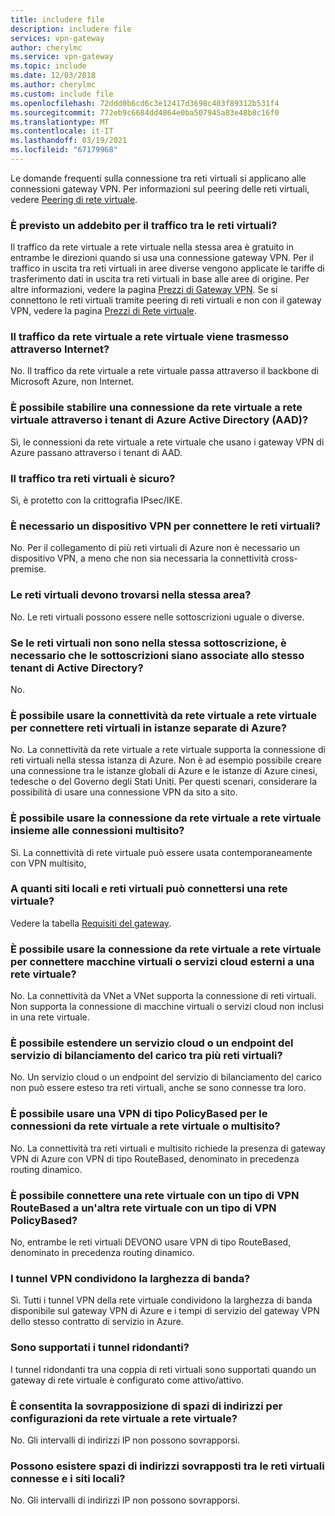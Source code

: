 ```yaml
---
title: includere file
description: includere file
services: vpn-gateway
author: cherylmc
ms.service: vpn-gateway
ms.topic: include
ms.date: 12/03/2018
ms.author: cherylmc
ms.custom: include file
ms.openlocfilehash: 72ddd0b6cd6c3e12417d3698c403f89312b531f4
ms.sourcegitcommit: 772eb9c6684dd4864e0ba507945a83e48b8c16f0
ms.translationtype: MT
ms.contentlocale: it-IT
ms.lasthandoff: 03/19/2021
ms.locfileid: "67179968"
---
```

Le domande frequenti sulla connessione tra reti virtuali si applicano alle connessioni gateway VPN. Per informazioni sul peering delle reti virtuali, vedere [Peering di rete virtuale](../articles/virtual-network/virtual-network-peering-overview.md).

### <a name="does-azure-charge-for-traffic-between-vnets"></a>È previsto un addebito per il traffico tra le reti virtuali?

Il traffico da rete virtuale a rete virtuale nella stessa area è gratuito in entrambe le direzioni quando si usa una connessione gateway VPN. Per il traffico in uscita tra reti virtuali in aree diverse vengono applicate le tariffe di trasferimento dati in uscita tra reti virtuali in base alle aree di origine. Per altre informazioni, vedere la pagina [Prezzi di Gateway VPN](https://azure.microsoft.com/pricing/details/vpn-gateway/). Se si connettono le reti virtuali tramite peering di reti virtuali e non con il gateway VPN, vedere la pagina [Prezzi di Rete virtuale](https://azure.microsoft.com/pricing/details/virtual-network/).

### <a name="does-vnet-to-vnet-traffic-travel-across-the-internet"></a>Il traffico da rete virtuale a rete virtuale viene trasmesso attraverso Internet?

No. Il traffico da rete virtuale a rete virtuale passa attraverso il backbone di Microsoft Azure, non Internet.

### <a name="can-i-establish-a-vnet-to-vnet-connection-across-azure-active-directory-aad-tenants"></a>È possibile stabilire una connessione da rete virtuale a rete virtuale attraverso i tenant di Azure Active Directory (AAD)?

Sì, le connessioni da rete virtuale a rete virtuale che usano i gateway VPN di Azure passano attraverso i tenant di AAD.

### <a name="is-vnet-to-vnet-traffic-secure"></a>Il traffico tra reti virtuali è sicuro?

Sì, è protetto con la crittografia IPsec/IKE.

### <a name="do-i-need-a-vpn-device-to-connect-vnets-together"></a>È necessario un dispositivo VPN per connettere le reti virtuali?

No. Per il collegamento di più reti virtuali di Azure non è necessario un dispositivo VPN, a meno che non sia necessaria la connettività cross-premise.

### <a name="do-my-vnets-need-to-be-in-the-same-region"></a>Le reti virtuali devono trovarsi nella stessa area?

No. Le reti virtuali possono essere nelle sottoscrizioni uguale o diverse.

### <a name="if-the-vnets-arent-in-the-same-subscription-do-the-subscriptions-need-to-be-associated-with-the-same-active-directory-tenant"></a>Se le reti virtuali non sono nella stessa sottoscrizione, è necessario che le sottoscrizioni siano associate allo stesso tenant di Active Directory?

No.

### <a name="can-i-use-vnet-to-vnet-to-connect-virtual-networks-in-separate-azure-instances"></a>È possibile usare la connettività da rete virtuale a rete virtuale per connettere reti virtuali in istanze separate di Azure? 

No. La connettività da rete virtuale a rete virtuale supporta la connessione di reti virtuali nella stessa istanza di Azure. Non è ad esempio possibile creare una connessione tra le istanze globali di Azure e le istanze di Azure cinesi, tedesche o del Governo degli Stati Uniti. Per questi scenari, considerare la possibilità di usare una connessione VPN da sito a sito.

### <a name="can-i-use-vnet-to-vnet-along-with-multi-site-connections"></a>È possibile usare la connessione da rete virtuale a rete virtuale insieme alle connessioni multisito?

Sì. La connettività di rete virtuale può essere usata contemporaneamente con VPN multisito,

### <a name="how-many-on-premises-sites-and-virtual-networks-can-one-virtual-network-connect-to"></a>A quanti siti locali e reti virtuali può connettersi una rete virtuale?

Vedere la tabella [Requisiti del gateway](../articles/vpn-gateway/vpn-gateway-about-vpn-gateway-settings.md#requirements).

### <a name="can-i-use-vnet-to-vnet-to-connect-vms-or-cloud-services-outside-of-a-vnet"></a>È possibile usare la connessione da rete virtuale a rete virtuale per connettere macchine virtuali o servizi cloud esterni a una rete virtuale?

No. La connettività da VNet a VNet supporta la connessione di reti virtuali. Non supporta la connessione di macchine virtuali o servizi cloud non inclusi in una rete virtuale.

### <a name="can-a-cloud-service-or-a-load-balancing-endpoint-span-vnets"></a>È possibile estendere un servizio cloud o un endpoint del servizio di bilanciamento del carico tra più reti virtuali?

No. Un servizio cloud o un endpoint del servizio di bilanciamento del carico non può essere esteso tra reti virtuali, anche se sono connesse tra loro.

### <a name="can-i-use-a-policybased-vpn-type-for-vnet-to-vnet-or-multi-site-connections"></a>È possibile usare una VPN di tipo PolicyBased per le connessioni da rete virtuale a rete virtuale o multisito?

No. La connettività tra reti virtuali e multisito richiede la presenza di gateway VPN di Azure con VPN di tipo RouteBased, denominato in precedenza routing dinamico.

### <a name="can-i-connect-a-vnet-with-a-routebased-vpn-type-to-another-vnet-with-a-policybased-vpn-type"></a>È possibile connettere una rete virtuale con un tipo di VPN RouteBased a un'altra rete virtuale con un tipo di VPN PolicyBased?

No, entrambe le reti virtuali DEVONO usare VPN di tipo RouteBased, denominato in precedenza routing dinamico.

### <a name="do-vpn-tunnels-share-bandwidth"></a>I tunnel VPN condividono la larghezza di banda?

Sì. Tutti i tunnel VPN della rete virtuale condividono la larghezza di banda disponibile sul gateway VPN di Azure e i tempi di servizio del gateway VPN dello stesso contratto di servizio in Azure.

### <a name="are-redundant-tunnels-supported"></a>Sono supportati i tunnel ridondanti?

I tunnel ridondanti tra una coppia di reti virtuali sono supportati quando un gateway di rete virtuale è configurato come attivo/attivo.

### <a name="can-i-have-overlapping-address-spaces-for-vnet-to-vnet-configurations"></a>È consentita la sovrapposizione di spazi di indirizzi per configurazioni da rete virtuale a rete virtuale?

No. Gli intervalli di indirizzi IP non possono sovrapporsi.

### <a name="can-there-be-overlapping-address-spaces-among-connected-virtual-networks-and-on-premises-local-sites"></a>Possono esistere spazi di indirizzi sovrapposti tra le reti virtuali connesse e i siti locali?

No. Gli intervalli di indirizzi IP non possono sovrapporsi.



